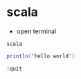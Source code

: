 # scala

- open terminal

```SHELL
scala
```

```SCALA
println('hello world')
```

```SHELL
:quit
```
